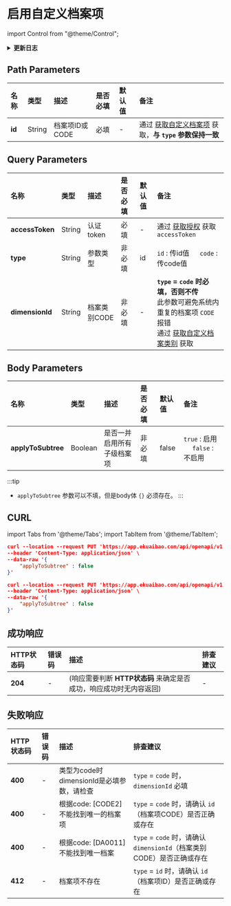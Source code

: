 # 启用自定义档案项

import Control from "@theme/Control";

<Control
method="PUT"
url="/api/openapi/v1.1/dimensions/items/$`id`/enable"
/>

<details>
  <summary><b>更新日志</b></summary>
  <div>

  [**1.7.2**](/updateLog/update-log#172) -> 🚀 接口升级 `v1.1` 版本，新增 `type` 类型参数，支持 `id` 或 `code` 传参。<br/>

  </div>
</details>

## Path Parameters

| 名称 | 类型 | 描述 | 是否必填 | 默认值 | 备注 |
| :--- | :--- | :--- | :--- |:--- | :--- |
| **id** | String  | 档案项ID或CODE | 必填| - | 通过 [获取自定义档案项](/docs/open-api/dimensions/get-dimension-items) 获取，**与 `type` 参数保持一致** |

## Query Parameters

| 名称 | 类型 | 描述 | 是否必填 | 默认值 | 备注 |
| :--- | :--- | :--- | :--- |:--- | :--- |
| **accessToken** | String | 认证token   | 必填 | - | 通过 [获取授权](/docs/open-api/getting-started/auth) 获取 `accessToken` |
| **type**        | String | 参数类型     | 非必填 | id | `id` : 传id值 &emsp; `code` : 传code值 |
| **dimensionId** | String | 档案类别CODE | 非必填 | - | **`type` = `code` 时必填，否则不传**<br/>此参数可避免系统内重复的档案项 `CODE` 报错<br/>通过 [获取自定义档案类别](/docs/open-api/dimensions/get-dimensions) 获取 |

## Body Parameters

| 名称 | 类型 | 描述 | 是否必填 | 默认值 | 备注 |
| :--- | :--- | :--- | :--- |:--- | :--- |
| **applyToSubtree** | Boolean | 是否一并启用所有子级档案项 | 非必填 | false | `true` : 启用 &emsp; `false` : 不启用 |

:::tip
- `applyToSubtree` 参数可以不填，但是body体 `{}` 必须存在。
:::

## CURL
import Tabs from '@theme/Tabs';
import TabItem from '@theme/TabItem';

<Tabs>
<TabItem value="id" label="id" default>

```json
curl --location --request PUT 'https://app.ekuaibao.com/api/openapi/v1.1/dimensions/items/$ID_3FB3TN259U0/enable?accessToken=ID_3K5pCMV0QHv:bwa3wajigF0WH0&type=id' \
--header 'Content-Type: application/json' \
--data-raw '{
    "applyToSubtree" : false
}'
```
</TabItem>
<TabItem value="code" label="code">

```json
curl --location --request PUT 'https://app.ekuaibao.com/api/openapi/v1.1/dimensions/items/$XM001/enable?accessToken=ID_3K5pCMV0QHv:bwa3wajigF0WH0&type=code&dimensionId=DA001' \
--header 'Content-Type: application/json' \
--data-raw '{
    "applyToSubtree" : false
}'
```
</TabItem>
</Tabs>

## 成功响应
| HTTP状态码 | 错误码 | 描述 | 排查建议 |
| :--- | :--- | :--- | :--- |
| **204** | - | (响应需要判断 **HTTP状态码** 来确定是否成功，响应成功时无内容返回) | - |

## 失败响应
| HTTP状态码 | 错误码 | 描述 | 排查建议 |
| :--- | :--- | :--- | :--- |
| **400** | - | 类型为code时dimensionId是必填参数，请检查 | `type` = `code` 时，`dimensionId` 必填 |
| **400** | - | 根据code: [CODE2]不能找到唯一的档案项 | `type` = `code` 时，请确认 `id`（档案项CODE）是否正确或存在 | 
| **400** | - | 根据code: [DA0011]不能找到唯一档案   | `type` = `code` 时，请确认 `dimensionId`（档案类别CODE）是否正确或存在 | 
| **412** | - | 档案项不存在                        | `type` = `id` 时，请确认 `id`（档案项ID）是否正确或存在 | 























